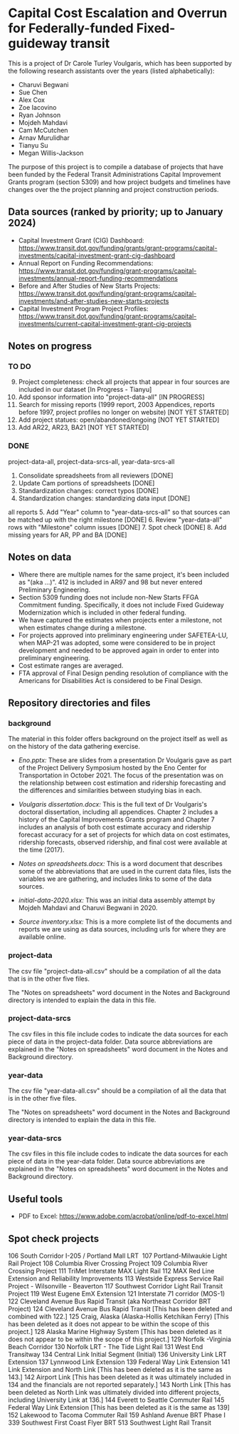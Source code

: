 # Capital Cost Escalation and Overrun for Federally-funded Fixed-guideway transit
This is a project of Dr Carole Turley Voulgaris, which has been supported by the
following research assistants over the years (listed alphabetically):

* Charuvi Begwani
* Sue Chen
* Alex Cox
* Zoe Iacovino
* Ryan Johnson
* Mojdeh Mahdavi
* Cam McCutchen
* Arnav Murulidhar
* Tianyu Su
* Megan Willis-Jackson

The purpose of this project is to compile a database of projects that have been
funded by the Federal Transit Administrations Capital Improvement Grants program
(section 5309) and how project budgets and timelines have changes over the the
project planning and project construction periods.

## Data sources (ranked by priority; up to January 2024)
* Capital Investment Grant (CIG) Dashboard: https://www.transit.dot.gov/funding/grants/grant-programs/capital-investments/capital-investment-grant-cig-dashboard 
* Annual Report on Funding Recommendations: https://www.transit.dot.gov/funding/grant-programs/capital-investments/annual-report-funding-recommendations  
* Before and After Studies of New Starts Projects: https://www.transit.dot.gov/funding/grant-programs/capital-investments/and-after-studies-new-starts-projects 
* Capital Investment Program Project Profiles: https://www.transit.dot.gov/funding/grant-programs/capital-investments/current-capital-investment-grant-cig-projects

## Notes on progress
### TO DO
9. Project completeness: check all projects that appear in four sources are included in our dataset [In Progress - Tianyu]
10. Add sponsor information into "project-data-all" [IN PROGRESS]
11. Search for missing reports (1999 report, 2003 Appendices, reports before 1997, project profiles no longer on website) [NOT YET STARTED]
12. Add project statues: open/abandoned/ongoing [NOT YET STARTED]
13. Add AR22, AR23, BA21 [NOT YET STARTED]

### DONE
project-data-all, project-data-srcs-all, year-data-srcs-all
1. Consolidate spreadsheets from all reviewers [DONE]
2. Update Cam portions of spreadsheets [DONE]
3. Standardization changes: correct typos [DONE]
4. Standardization changes: standardizing data input [DONE]

all reports
5. Add "Year" column to "year-data-srcs-all" so that sources can be matched up with the right milestone [DONE]
6. Review "year-data-all" rows with "Milestone" column issues [DONE]
7. Spot check [DONE]
8. Add missing years for AR, PP and BA [DONE]

## Notes on data
- Where there are multiple names for the same project, it's been included as "(aka ...)". 412 is included in AR97 and 98 but never entered Preliminary Engineering.
- Section 5309 funding does not include non-New Starts FFGA Commitment funding. Specifically, it does not include Fixed Guideway Modernization which is included in other federal funding.
- We have captured the estimates when projects enter a milestone, not when estimates change during a milestone.
- For projects approved into preliminary engineering under SAFETEA-LU, when MAP-21 was adopted, some were considered to be in project development and needed to be approved again in order to enter into preliminary engineering.
- Cost estimate ranges are averaged.
- FTA approval of Final Design pending resolution of compliance with the Americans for Disabilities Act is considered to be Final Design.

## Repository directories and files
### background

The material in this folder offers background on the project itself as well as on
the history of the data gathering exercise.

* *Eno.pptx:* These are slides from a presentation Dr Voulgaris gave as part of 
the Project Delivery Symposium hosted by the Eno Center for Transportation in 
October 2021. The focus of the presentation was on the relationship between
cost estimation and ridership forecasting and the differences and similarities
between studying bias in each.
* *Voulgaris dissertation.docx:* This is the full text of Dr Voulgaris's doctoral
dissertation, including all appendices. Chapter 2 includes a history of the
Capital Improvements Grants program and Chapter 7 includes an analysis of both
cost estimate accuracy and ridership forecast accuracy for a set of projects for
which data on cost estimates, ridership forecasts, observed ridership, and final
cost were available at the time (2017).
* *Notes on spreadsheets.docx:* This is a word document that describes some of 
the abbreviations that are used in the current data files, lists the variables
we are gathering, and includes links to some of the data sources.


* *initial-data-2020.xlsx:* This was an initial data assembly attempt by Mojdeh
Mahdavi and Charuvi Begwani in 2020.
* *Source inventory.xlsx:* This is a more complete list of the documents and 
reports we are using as data sources, including urls for where they are available
online.

### project-data

The csv file "project-data-all.csv" should be a compilation of all the data
that is in the other five files.

The "Notes on spreadsheets" word document in the Notes and Background directory
is intended to explain the data in this file.

### project-data-srcs

The csv files in this file include codes to indicate the data sources for each 
piece of data in the project-data folder. Data source abbreviations are explained
in the "Notes on spreadsheets" word document in the Notes and Background directory.

### year-data

The csv file "year-data-all.csv" should be a compilation of all the data
that is in the other five files.

The "Notes on spreadsheets" word document in the Notes and Background directory
is intended to explain the data in this file.

### year-data-srcs

The csv files in this file include codes to indicate the data sources for each 
piece of data in the year-data folder. Data source abbreviations are explained
in the "Notes on spreadsheets" word document in the Notes and Background directory.

## Useful tools
* PDF to Excel: https://www.adobe.com/acrobat/online/pdf-to-excel.html 

## Spot check projects

106		South Corridor I-205 / Portland Mall LRT 
107		Portland-Milwaukie Light Rail Project
108		Columbia River Crossing Project
109		Columbia River Crossing Project
111		TriMet Interstate MAX Light Rail
112		MAX Red Line Extension and Reliability Improvements
113		Westside Express Service Rail Project - Wilsonville - Beaverton
117		Southwest Corridor Light Rail Transit Project
119		West Eugene EmX Extension
121		Interstate 71 corridor (MOS-1)
122		Cleveland Avenue Bus Rapid Transit (aka Northeast Corridor BRT Project)
124		Cleveland Avenue Bus Rapid Transit [This has been deleted and combined with 122.]
125		Craig, Alaska (Alaska-Hollis Ketchikan Ferry) [This has been deleted as it does not appear to be within the scope of this project.]
128		Alaska Marine Highway System [This has been deleted as it does not appear to be within the scope of this project.]
129		Norfolk -Virginia Beach Corridor
130		Norfolk LRT - The Tide Light Rail
131		West End Transitway
134		Central Link Initial Segment (Initial)
136		University Link LRT Extension
137		Lynnwood Link Extension
139		Federal Way Link Extension
141		Link Extension and North Link [This has been deleted as it is the same as 143.]
142		Airport Link [This has been deleted as it was ultimately included in 134 and the financials are not reported separately.]
143		North Link [This has been deleted as North Link was ultimately divided into different projects, including University Link at 136.]
144		Everett to Seattle Commuter Rail
145		Federal Way Link Extension [This has been deleted as it is the same as 139]
152		Lakewood to Tacoma Commuter Rail
159		Ashland Avenue BRT Phase I
339		Southwest First Coast Flyer BRT
513		Southwest Light Rail Transit